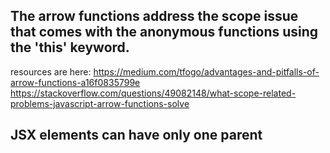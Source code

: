 ## The arrow functions address the scope issue that comes with the anonymous functions using the 'this' keyword.
resources are here:
https://medium.com/tfogo/advantages-and-pitfalls-of-arrow-functions-a16f0835799e
https://stackoverflow.com/questions/49082148/what-scope-related-problems-javascript-arrow-functions-solve

## JSX elements can have only one parent
